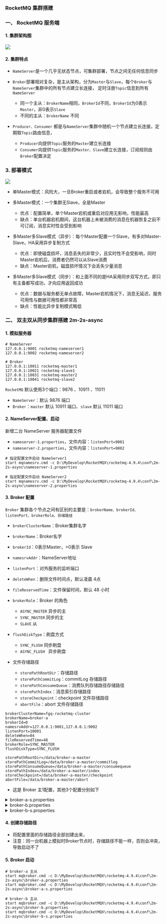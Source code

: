 ###  RocketMQ 集群搭建
###  一、 RocketMQ 服务端
#### 1. 集群架构图
![](https://fgq233.github.io/imgs/mq/rocketMQ1.png)

#### 2. 集群特点
* `NameServer`是一个几乎无状态节点，可集群部署，节点之间无任何信息同步

* `Broker`部署相对复杂，是主从架构，分为`Master`与`Slave`，每个`Broker`与`NameServer`集群中的所有节点建立长连接，
定时注册`Topic`信息到所有`NameServer`
    * 同一个主从：`BrokerName`相同，`BrokerId`不同，`BrokerId`为0表示`Master`，非0表示`Slave`
    * 不同的主从：`BrokerName` 不同
    
* `Producer、Consumer` 都是与`NameServer`集群中随机一个节点建立长连接，定期取`Topic`路由信息，
  * `Producer`向提供`Topic`服务的`Master`建立长连接
  * `Consumer`向提供`Topic`服务的`Master、Slave`建立长连接，订阅规则由`Broker`配置决定

 
### 3. 部署模式
![](https://fgq233.github.io/imgs/mq/rocketMQ4.png)

* 单Master模式：风险大，一旦Broker重启或者宕机，会导致整个服务不可用

* 多Master模式：一个集群无Slave，全是Master
  * 优点：配置简单，单个Master宕机或重启对应用无影响，性能最高
  * 缺点：单台机器宕机期间，这台机器上未被消费的消息在机器恢复之前不可订阅，消息实时性会受到影响

* 多Master多Slave模式（异步）：每个Master配置一个Slave，有多对Master-Slave，HA采用异步复制方式
  * 优点：即使磁盘损坏，消息丢失的非常少，且实时性不会受影响，同时Master宕机后，消费者仍然可以从Slave消费 
  * 缺点：Master宕机，磁盘损坏情况下会丢失少量消息

* 多Master多Slave模式（同步）：和上面不同的是HA采用同步双写方式，即只有主备都写成功，才向应用返回成功
  * 优点：数据与服务都无单点故障，Master宕机情况下，消息无延迟，服务可用性与数据可用性都非常高
  * 缺点：性能比异步复制模式略低

 

###  二、 双主双从同步集群搭建 2m-2s-async
#### 1. 模拟服务器
```
# NameServer
127.0.0.1:9001 rocketmq-nameserver1
127.0.0.1:9002 rocketmq-nameserver2

# Broker
127.0.0.1:10011 rocketmq-master1
127.0.0.1:10021 rocketmq-slave1
127.0.0.1:10031 rocketmq-master2
127.0.0.1:10041 rocketmq-slave2
```

`RocketMQ` 默认使用3个端口：9876 、10911 、11011
* `NameServer`：默认 9876 端口
* `Broker`：`master` 默认 10911 端口、`slave` 默认 11011 端口


#### 2. NameServer配置、启动
新增二台 NameServer 服务器配置文件
* `nameserver-1.properties`，文件内容：`listenPort=9001`
* `nameserver-2.properties`，文件内容：`listenPort=9002`

```
# 指定配置文件启动 NameServer1
start mqnamesrv.cmd -c D:\MyDevelop\RocketMQX\rocketmq-4.9.4\conf\2m-2s-async\nameserver-1.properties

# 指定配置文件启动 NameServer2
start mqnamesrv.cmd -c D:\MyDevelop\RocketMQX\rocketmq-4.9.4\conf\2m-2s-async\nameserver-2.properties
```

#### 3. Broker 配置
`Broker` 集群各个节点之间有区别的主要是：`brokerName、brokerId、listenPort、brokerRole、存储路径`

* `brokerClusterName`：Broker集群名字

* `brokerName`：Broker名字

* `brokerId`：0表示Master，>0表示 Slave

* `namesrvAddr`：NameServer地址

* `listenPort`：对外服务的监听端口

* `deleteWhen`：删除文件时间点，默认凌晨 4点

* `fileReservedTime`：文件保留时间，默认 48 小时

* `brokerRole`：Broker 的角色
  * `ASYNC_MASTER` 异步的主
  * `SYNC_MASTER` 同步的主
  * `SLAVE` 从

* `flushDiskType`：刷盘方式
  * `SYNC_FLUSH`  同步刷盘
  * `ASYNC_FLUSH `  异步刷盘

* 文件存储路径
  * `storePathRootDir`：存储路径
  * `storePathCommitLog`：commitLog 存储路径
  * `storePathConsumeQueue`：消费队列存储路径存储路径
  * `storePathIndex`：消息索引存储路径
  * `storeCheckpoint`：checkpoint 文件存储路径
  * `abortFile`：abort 文件存储路径


```
brokerClusterName=fgq-rocketmq-cluster
brokerName=broker-a
brokerId=0
namesrvAddr=127.0.0.1:9001,127.0.0.1:9002
listenPort=10001
deleteWhen=04
fileReservedTime=48
brokerRole=SYNC_MASTER
flushDiskType=SYNC_FLUSH
 
storePathRootDir=/data/broker-a-master
storePathCommitLog=/data/broker-a-master/commitlog
storePathConsumeQueue=/data/broker-a-master/consumequeue
storePathIndex=/data/broker-a-master/index
storeCheckpoint=/data/broker-a-master/checkpoint
abortFile=/data/broker-a-master/abort
```

* 这是 Broker 主1配置，其他3个配置分别如下


<details><summary>broker-a-s.properties</summary>
<pre><code>
brokerClusterName=fgq-rocketmq-cluster
brokerName=broker-a
brokerId=1
namesrvAddr=127.0.0.1:9001,127.0.0.1:9002
listenPort=10011
deleteWhen=04
fileReservedTime=48
brokerRole=SLAVE
flushDiskType=SYNC_FLUSH

storePathRootDir=/data/broker-a-slave
storePathCommitLog=/data/broker-a-slave/commitlog
storePathConsumeQueue=/data/broker-a-slave/consumequeue
storePathIndex=/data/broker-a-slave/index
storeCheckpoint=/data/broker-a-slave/checkpoint
abortFile=/data/broker-a-slave/abort
</code></pre>
</details>

<details><summary>broker-b.properties</summary>
<pre><code>
brokerClusterName=fgq-rocketmq-cluster
brokerName=broker-b
brokerId=0
namesrvAddr=127.0.0.1:9001,127.0.0.1:9002
listenPort=10031
deleteWhen=04
fileReservedTime=48
brokerRole=SYNC_MASTER
flushDiskType=SYNC_FLUSH

storePathRootDir=/data/broker-b-master
storePathCommitLog=/data/broker-b-master/commitlog
storePathConsumeQueue=/data/broker-b-master/consumequeue
storePathIndex=/data/broker-b-master/index
storeCheckpoint=/data/broker-b-master/checkpoint
abortFile=/data/broker-b-master/abort
</code></pre>
</details>

<details><summary>broker-b-s.properties</summary>
<pre><code>
brokerClusterName=fgq-rocketmq-cluster
brokerName=broker-b
brokerId=1
namesrvAddr=127.0.0.1:9001,127.0.0.1:9002
listenPort=10041
deleteWhen=04
fileReservedTime=48
brokerRole=SLAVE
flushDiskType=SYNC_FLUSH

storePathRootDir=/data/broker-b-slave
storePathCommitLog=/data/broker-b-slave/commitlog
storePathConsumeQueue=/data/broker-b-slave/consumequeue
storePathIndex=/data/broker-b-slave/index
storeCheckpoint=/data/broker-b-slave/checkpoint
abortFile=/data/broker-b-slave/abort
</code></pre>
</details>


#### 4. 创建存储路径
* 将配置里面的存储路径全部创建出来，
* 注意：同一台机器上模拟时Broker节点时，存储路径不能一样，否则会冲突，导致启动不了

#### 5.  Broker 启动
```
# broker-a 主从
start mqbroker.cmd -c D:\MyDevelop\RocketMQX\rocketmq-4.9.4\conf\2m-2s-async\broker-a.properties
start mqbroker.cmd -c D:\MyDevelop\RocketMQX\rocketmq-4.9.4\conf\2m-2s-async\broker-a-s.properties

# broker-b 主从
start mqbroker.cmd -c D:\MyDevelop\RocketMQX\rocketmq-4.9.4\conf\2m-2s-async\broker-b.properties
start mqbroker.cmd -c D:\MyDevelop\RocketMQX\rocketmq-4.9.4\conf\2m-2s-async\broker-b-s.properties
```


